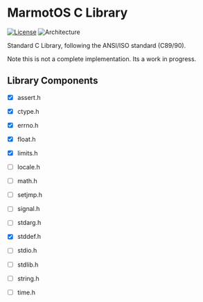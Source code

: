 # MarmotOS C Library

[![License](https://img.shields.io/badge/license-XFree86-blue.svg)](LICENSE)
![Architecture](https://img.shields.io/badge/arch-x86--64-blue.svg)

Standard C Library, following the ANSI/ISO standard (C89/90).



Note this is not a complete implementation. Its a work in progress.


## Library Components
 - [x] assert.h
 - [x] ctype.h
 - [x] errno.h
 - [x] float.h
 - [x] limits.h
 - [ ] locale.h
 - [ ] math.h
 - [ ] setjmp.h
 - [ ] signal.h
 - [ ] stdarg.h
 - [x] stddef.h
 - [ ] stdio.h
 - [ ] stdlib.h
 - [ ] string.h
 - [ ] time.h
 